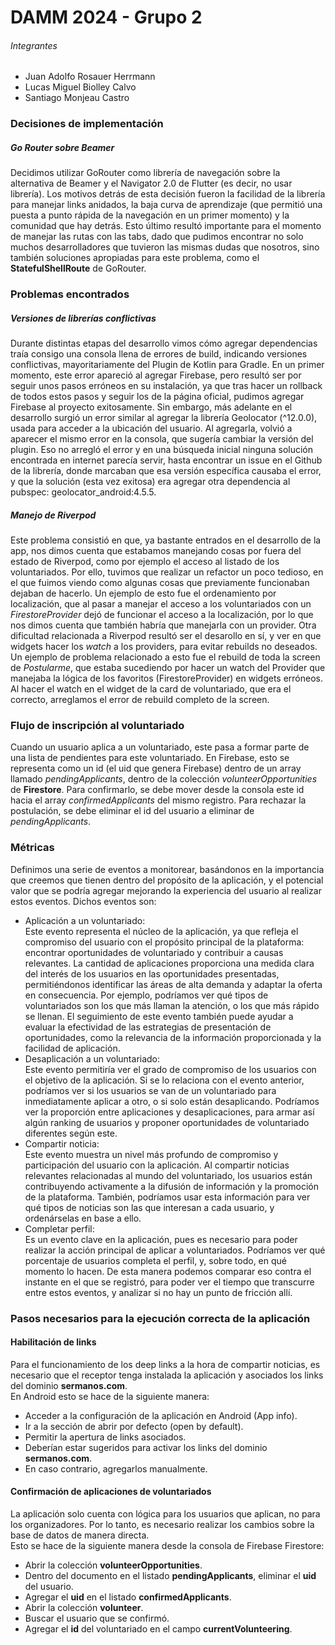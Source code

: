# DAMM 2024 - Grupo 2

###### Integrantes
- Juan Adolfo Rosauer Herrmann
- Lucas Miguel Biolley Calvo
- Santiago Monjeau Castro

### Decisiones de implementación

##### Go Router sobre Beamer
Decidimos utilizar GoRouter como librería de navegación sobre la alternativa de Beamer y el Navigator 2.0 de Flutter (es decir, no usar librería). Los motivos detrás de esta decisión fueron la facilidad de la librería para manejar links anidados, la baja curva de aprendizaje (que permitió una puesta a punto rápida de la navegación en un primer momento) y la comunidad que hay detrás. Esto último resultó importante para el momento de manejar las rutas con las tabs, dado que pudimos encontrar no solo muchos desarrolladores que tuvieron las mismas dudas que nosotros, sino también soluciones apropiadas para este problema, como el **StatefulShellRoute** de GoRouter.

### Problemas encontrados

##### Versiones de librerías conflictivas
Durante distintas etapas del desarrollo vimos cómo agregar dependencias traía consigo una consola llena de errores de build, indicando versiones conflictivas, mayoritariamente del Plugin de Kotlin para Gradle. En un primer momento, este error apareció al agregar Firebase, pero resultó ser por seguir unos pasos erróneos en su instalación, ya que tras hacer un rollback de todos estos pasos y seguir los de la página oficial, pudimos agregar Firebase al proyecto exitosamente. Sin embargo, más adelante en el desarrollo surgió un error similar al agregar la librería Geolocator (^12.0.0), usada para acceder a la ubicación del usuario. Al agregarla, volvió a aparecer el mismo error en la consola, que sugería cambiar la versión del plugin. Eso no arregló el error y en una búsqueda inicial ninguna solución encontrada en internet parecía servir, hasta encontrar un issue en el Github de la librería, donde marcaban que esa versión específica causaba el error, y que la solución (esta vez exitosa) era agregar otra dependencia al pubspec: geolocator_android:4.5.5.
##### Manejo de Riverpod
Este problema consistió en que, ya bastante entrados en el desarrollo de la app, nos dimos cuenta que estabamos manejando cosas por fuera del estado de Riverpod, como por ejemplo el acceso al listado de los voluntariados. Por ello, tuvimos que realizar un refactor un poco tedioso, en el que fuimos viendo como algunas cosas que previamente funcionaban dejaban de hacerlo. Un ejemplo de esto fue el ordenamiento por localización, que al pasar a manejar el acceso a los voluntariados con un *FirestoreProvider* dejó de funcionar el acceso a la localización, por lo que nos dimos cuenta que también habría que manejarla con un provider. 
Otra dificultad relacionada a Riverpod resultó ser el desarollo en sí, y ver en que widgets hacer los *watch*  a los providers, para evitar rebuilds no deseados. Un ejemplo de problema relacionado a esto fue el rebuild de toda la screen de *Postularme*, que estaba sucediendo por hacer un watch del Provider que manejaba la lógica de los favoritos (FirestoreProvider) en widgets erróneos. Al hacer el watch en el widget de la card de voluntariado, que era el correcto, arreglamos el error de rebuild completo de la screen.
### Flujo de inscripción al voluntariado
Cuando un usuario aplica a un voluntariado, este pasa a formar parte de una lista de pendientes para este voluntariado. En Firebase, esto se representa como un id (el uid que genera Firebase) dentro de un array llamado *pendingApplicants*, dentro de la colección *volunteerOpportunities* de **Firestore**. Para confirmarlo, se debe mover desde la consola este id hacia el array *confirmedApplicants* del mismo registro. Para rechazar la postulación, se debe eliminar el id del usuario a eliminar de *pendingApplicants*.

### Métricas
Definimos una serie de eventos a monitorear, basándonos en la importancia que creemos que tienen dentro del propósito de la aplicación, y el potencial valor que se podría agregar mejorando la experiencia del usuario al realizar estos eventos. Dichos eventos son:
- Aplicación a un voluntariado:  
  Este evento representa el núcleo de la aplicación, ya que refleja el compromiso del usuario con el propósito principal de la plataforma: encontrar oportunidades de voluntariado y contribuir a causas relevantes. La cantidad de aplicaciones proporciona una medida clara del interés de los usuarios en las oportunidades presentadas, permitiéndonos identificar las áreas de alta demanda y adaptar la oferta en consecuencia. Por ejemplo, podríamos ver qué tipos de voluntariados son los que más llaman la atención, o los que más rápido se llenan. El seguimiento de este evento también puede ayudar a evaluar la efectividad de las estrategias de presentación de oportunidades, como la relevancia de la información proporcionada y la facilidad de aplicación.
- Desaplicación a un voluntariado:  
  Este evento permitiría ver el grado de compromiso de los usuarios con el objetivo de la aplicación. Si se lo relaciona con el evento anterior, podríamos ver si los usuarios se van de un voluntariado para inmediatamente aplicar a otro, o si solo están desaplicando. Podríamos ver la proporción entre aplicaciones y desaplicaciones, para armar así algún ranking de usuarios y proponer oportunidades de voluntariado diferentes según este.
- Compartir noticia:  
  Este evento muestra un nivel más profundo de compromiso y participación del usuario con la aplicación. Al compartir noticias relevantes relacionadas al mundo del voluntariado, los usuarios están contribuyendo activamente a la difusión de información y la promoción de la plataforma. También, podríamos usar esta información para ver qué tipos de noticias son las que interesan a cada usuario, y ordenárselas en base a ello.
- Completar perfil:  
  Es un evento clave en la aplicación, pues es necesario para poder realizar la acción principal de aplicar a voluntariados. Podríamos ver qué porcentaje de usuarios completa el perfil, y, sobre todo, en qué momento lo hacen. De esta manera podemos comparar eso contra el instante en el que se registró, para poder ver el tiempo que transcurre entre estos eventos, y analizar si no hay un punto de fricción allí.

### Pasos necesarios para la ejecución correcta de la aplicación

#### Habilitación de links
Para el funcionamiento de los deep links a la hora de compartir noticias, es necesario que el receptor tenga instalada la aplicación y asociados los links del dominio **sermanos.com**.  
En Android esto se hace de la siguiente manera:
- Acceder a la configuración de la aplicación en Android (App info).
- Ir a la sección de abrir por defecto (open by default).
- Permitir la apertura de links asociados.
- Deberían estar sugeridos para activar los links del dominio **sermanos.com**.
- En caso contrario, agregarlos manualmente.

#### Confirmación de aplicaciones de voluntariados
La aplicación solo cuenta con lógica para los usuarios que aplican, no para los organizadores. Por lo tanto, es necesario realizar los cambios sobre la base de datos de manera directa.  
Esto se hace de la siguiente manera desde la consola de Firebase Firestore:
- Abrir la colección **volunteerOpportunities**.
- Dentro del documento en el listado **pendingApplicants**, eliminar el **uid** del usuario.
- Agregar el **uid** en el listado **confirmedApplicants**.
- Abrir la colección **volunteer**.
- Buscar el usuario que se confirmó.
- Agregar el **id** del voluntariado en el campo **currentVolunteering**.